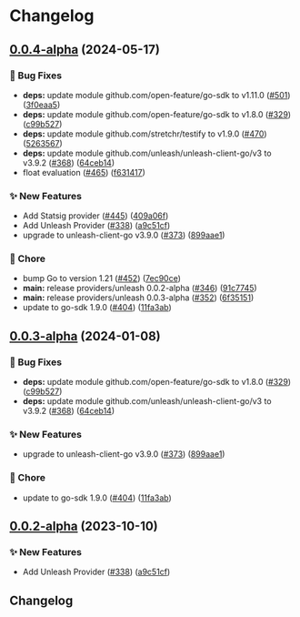 # Changelog

## [0.0.4-alpha](https://github.com/Kavindu-Dodan/go-sdk-contrib/compare/providers/unleash-v0.0.3-alpha...providers/unleash/v0.0.4-alpha) (2024-05-17)


### 🐛 Bug Fixes

* **deps:** update module github.com/open-feature/go-sdk to v1.11.0 ([#501](https://github.com/Kavindu-Dodan/go-sdk-contrib/issues/501)) ([3f0eaa5](https://github.com/Kavindu-Dodan/go-sdk-contrib/commit/3f0eaa575500baa663dc24dbfc6cf8214565471f))
* **deps:** update module github.com/open-feature/go-sdk to v1.8.0 ([#329](https://github.com/Kavindu-Dodan/go-sdk-contrib/issues/329)) ([c99b527](https://github.com/Kavindu-Dodan/go-sdk-contrib/commit/c99b52728bad9dce52bfb78a08ae5f4eea83a397))
* **deps:** update module github.com/stretchr/testify to v1.9.0 ([#470](https://github.com/Kavindu-Dodan/go-sdk-contrib/issues/470)) ([5263567](https://github.com/Kavindu-Dodan/go-sdk-contrib/commit/52635679b633e01e23196885a4a98d3cecbc8822))
* **deps:** update module github.com/unleash/unleash-client-go/v3 to v3.9.2 ([#368](https://github.com/Kavindu-Dodan/go-sdk-contrib/issues/368)) ([64ceb14](https://github.com/Kavindu-Dodan/go-sdk-contrib/commit/64ceb14a50ebe065106b83dde50269dce3ce4d25))
* float evaluation ([#465](https://github.com/Kavindu-Dodan/go-sdk-contrib/issues/465)) ([f631417](https://github.com/Kavindu-Dodan/go-sdk-contrib/commit/f631417d3b545c075253d7b83ccd20366bcdd833))


### ✨ New Features

* Add Statsig provider ([#445](https://github.com/Kavindu-Dodan/go-sdk-contrib/issues/445)) ([409a06f](https://github.com/Kavindu-Dodan/go-sdk-contrib/commit/409a06fcf0157469495cf759692f333ae9d808f6))
* Add Unleash Provider ([#338](https://github.com/Kavindu-Dodan/go-sdk-contrib/issues/338)) ([a9c51cf](https://github.com/Kavindu-Dodan/go-sdk-contrib/commit/a9c51cf55bb1051a81cf448ffc735dfd70700a84))
* upgrade to unleash-client-go v3.9.0 ([#373](https://github.com/Kavindu-Dodan/go-sdk-contrib/issues/373)) ([899aae1](https://github.com/Kavindu-Dodan/go-sdk-contrib/commit/899aae1f4f13446225333579e9024cd3c1a93a42))


### 🧹 Chore

* bump Go to version 1.21 ([#452](https://github.com/Kavindu-Dodan/go-sdk-contrib/issues/452)) ([7ec90ce](https://github.com/Kavindu-Dodan/go-sdk-contrib/commit/7ec90ce4f9b06670187561afd9e342eed4228be1))
* **main:** release providers/unleash 0.0.2-alpha ([#346](https://github.com/Kavindu-Dodan/go-sdk-contrib/issues/346)) ([91c7745](https://github.com/Kavindu-Dodan/go-sdk-contrib/commit/91c7745f96d196d9676ae5f6331a8dbc2de943da))
* **main:** release providers/unleash 0.0.3-alpha ([#352](https://github.com/Kavindu-Dodan/go-sdk-contrib/issues/352)) ([6f35151](https://github.com/Kavindu-Dodan/go-sdk-contrib/commit/6f35151631c6420559607786297dcaedd0836ecc))
* update to go-sdk 1.9.0 ([#404](https://github.com/Kavindu-Dodan/go-sdk-contrib/issues/404)) ([11fa3ab](https://github.com/Kavindu-Dodan/go-sdk-contrib/commit/11fa3aba065a6dd81caca30e76efc16fb64a25e3))

## [0.0.3-alpha](https://github.com/open-feature/go-sdk-contrib/compare/providers/unleash/v0.0.2-alpha...providers/unleash/v0.0.3-alpha) (2024-01-08)


### 🐛 Bug Fixes

* **deps:** update module github.com/open-feature/go-sdk to v1.8.0 ([#329](https://github.com/open-feature/go-sdk-contrib/issues/329)) ([c99b527](https://github.com/open-feature/go-sdk-contrib/commit/c99b52728bad9dce52bfb78a08ae5f4eea83a397))
* **deps:** update module github.com/unleash/unleash-client-go/v3 to v3.9.2 ([#368](https://github.com/open-feature/go-sdk-contrib/issues/368)) ([64ceb14](https://github.com/open-feature/go-sdk-contrib/commit/64ceb14a50ebe065106b83dde50269dce3ce4d25))


### ✨ New Features

* upgrade to unleash-client-go v3.9.0 ([#373](https://github.com/open-feature/go-sdk-contrib/issues/373)) ([899aae1](https://github.com/open-feature/go-sdk-contrib/commit/899aae1f4f13446225333579e9024cd3c1a93a42))


### 🧹 Chore

* update to go-sdk 1.9.0 ([#404](https://github.com/open-feature/go-sdk-contrib/issues/404)) ([11fa3ab](https://github.com/open-feature/go-sdk-contrib/commit/11fa3aba065a6dd81caca30e76efc16fb64a25e3))

## [0.0.2-alpha](https://github.com/open-feature/go-sdk-contrib/compare/providers/unleash-v0.0.1-alpha...providers/unleash/v0.0.2-alpha) (2023-10-10)


### ✨ New Features

* Add Unleash Provider ([#338](https://github.com/open-feature/go-sdk-contrib/issues/338)) ([a9c51cf](https://github.com/open-feature/go-sdk-contrib/commit/a9c51cf55bb1051a81cf448ffc735dfd70700a84))

## Changelog
